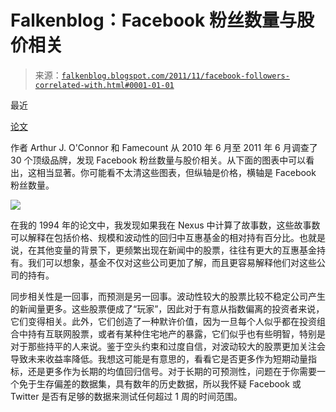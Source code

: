 <!--yml

分类：未分类

日期：2024-05-12 20:39:14

-->

# Falkenblog：Facebook 粉丝数量与股价相关

> 来源：[`falkenblog.blogspot.com/2011/11/facebook-followers-correlated-with.html#0001-01-01`](http://falkenblog.blogspot.com/2011/11/facebook-followers-correlated-with.html#0001-01-01)

最近

[论文](http://pressroom.blogs.pace.edu/2011/10/20/news-release-academic-study-reveals-correlations-of-stock-prices-with-consumer-brand-fan-counts/)

作者 Arthur J. O'Connor 和 Famecount 从 2010 年 6 月至 2011 年 6 月调查了 30 个顶级品牌，发现 Facebook 粉丝数量与股价相关。从下面的图表中可以看出，这相当显著。你可能看不太清这些图表，但纵轴是价格，横轴是 Facebook 粉丝数量。

![](https://blogger.googleusercontent.com/img/b/R29vZ2xl/AVvXsEiVcu3IEZZH_4ufvqVgGs0j90od9HDL6Ed4ZvhR_U8q97kVJPo-ApsFVJOZTNYDAQq0Za1VttZoaJg5CgDipPVBxHJW_CWrtI-BFnYliGXkGkIORjGHzzQbB-EyOFgME-E4iM7fmg/s1600/stockimg.jpg)

在我的 1994 年的论文中，我发现如果我在 Nexus 中计算了故事数，这些故事数可以解释在包括价格、规模和波动性的回归中互惠基金的相对持有百分比。也就是说，在其他变量的背景下，更频繁出现在新闻中的股票，往往有更大的互惠基金持有。我们可以想象，基金不仅对这些公司更加了解，而且更容易解释他们对这些公司的持有。

同步相关性是一回事，而预测是另一回事。波动性较大的股票比较不稳定公司产生的新闻量更多。这些股票便成了“玩家”，因此对于有意从指数偏离的投资者来说，它们变得相关。此外，它们创造了一种默许价值，因为一旦每个人似乎都在投资组合中持有互联网股票，或者有某种住宅地产的暴露，它们似乎也有些明智，特别是对于那些持平的人来说。鉴于空头约束和过度自信，对波动较大的股票更加关注会导致未来收益率降低。我想这可能是有意思的，看看它是否更多作为短期动量指标，还是更多作为长期的均值回归信号。对于长期的可预测性，问题在于你需要一个免于生存偏差的数据集，具有数年的历史数据，所以我怀疑 Facebook 或 Twitter 是否有足够的数据来测试任何超过 1 周的时间范围。
